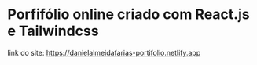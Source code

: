 # Porfifólio online criado com React.js e Tailwindcss

link do site: https://danielalmeidafarias-portifolio.netlify.app

